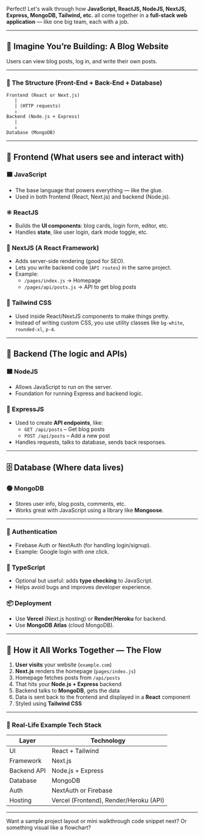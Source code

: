 Perfect! Let's walk through how **JavaScript, ReactJS, NodeJS, NextJS, Express, MongoDB, Tailwind, etc.** all come together in a **full-stack web application** — like one big team, each with a job.

---

## 🧠 Imagine You’re Building: A Blog Website  
Users can view blog posts, log in, and write their own posts.

---

### 🧱 The Structure (Front-End + Back-End + Database)

```plaintext
Frontend (React or Next.js)
   |
   | (HTTP requests)
   ↓
Backend (Node.js + Express)
   |
   ↓
Database (MongoDB)
```

---

## 🔼 Frontend (What users see and interact with)

### 🟦 JavaScript
- The base language that powers everything — like the glue.
- Used in both frontend (React, Next.js) and backend (Node.js).

### ⚛️ ReactJS
- Builds the **UI components**: blog cards, login form, editor, etc.
- Handles **state**, like user login, dark mode toggle, etc.

### 🚀 NextJS (A React Framework)
- Adds server-side rendering (good for SEO).
- Lets you write backend code (`API routes`) in the same project.
- Example:
  - `/pages/index.js` → Homepage
  - `/pages/api/posts.js` → API to get blog posts

### 💅 Tailwind CSS
- Used inside React/NextJS components to make things pretty.
- Instead of writing custom CSS, you use utility classes like `bg-white`, `rounded-xl`, `p-4`.

---

## 🔽 Backend (The logic and APIs)

### 🟩 NodeJS
- Allows JavaScript to run on the server.
- Foundation for running Express and backend logic.

### 🔧 ExpressJS
- Used to create **API endpoints**, like:
  - `GET /api/posts` – Get blog posts
  - `POST /api/posts` – Add a new post
- Handles requests, talks to database, sends back responses.

---

## 🗄️ Database (Where data lives)

### 🟢 MongoDB
- Stores user info, blog posts, comments, etc.
- Works great with JavaScript using a library like **Mongoose**.

---

### 🔐 Authentication
- Firebase Auth or NextAuth (for handling login/signup).
- Example: Google login with one click.

### 🧠 TypeScript
- Optional but useful: adds **type checking** to JavaScript.
- Helps avoid bugs and improves developer experience.

### 📦 Deployment
- Use **Vercel** (Next.js hosting) or **Render/Heroku** for backend.
- Use **MongoDB Atlas** (cloud MongoDB).

---

## 🔁 How it All Works Together — The Flow

1. **User visits** your website (`example.com`)
2. **Next.js** renders the homepage (`pages/index.js`)
3. Homepage fetches posts from `/api/posts`
4. That hits your **Node.js + Express** backend
5. Backend talks to **MongoDB**, gets the data
6. Data is sent back to the frontend and displayed in a **React** component
7. Styled using **Tailwind CSS**

---

### 🎯 Real-Life Example Tech Stack

| Layer       | Technology        |
|-------------|-------------------|
| UI          | React + Tailwind  |
| Framework   | Next.js           |
| Backend API | Node.js + Express |
| Database    | MongoDB           |
| Auth        | NextAuth or Firebase |
| Hosting     | Vercel (Frontend), Render/Heroku (API) |

---

Want a sample project layout or mini walkthrough code snippet next? Or something visual like a flowchart?